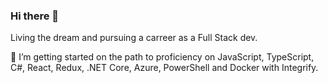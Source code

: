 ### Hi there 👋

Living the dream and pursuing a carreer as a Full Stack dev.

🌱 I’m getting started on the path to proficiency on JavaScript, TypeScript, C#, React, Redux, .NET Core, Azure, PowerShell and Docker with Integrify.

<!--
**SabrinaPetter/SabrinaPetter** is a ✨ _special_ ✨ repository because its `README.md` (this file) appears on your GitHub profile.

Here are some ideas to get you started:

- 🔭 I’m currently working on ...
- 🌱 I’m currently learning ...
- 👯 I’m looking to collaborate on ...
- 🤔 I’m looking for help with ...
- 💬 Ask me about ...
- 📫 How to reach me: ...
- 😄 Pronouns: ...
- ⚡ Fun fact: ...
-->
